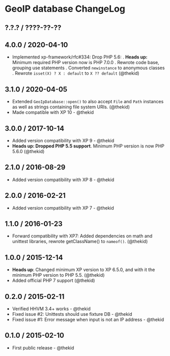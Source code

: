 GeoIP database ChangeLog
========================

## ?.?.? / ????-??-??

## 4.0.0 / 2020-04-10

* Implemented xp-framework/rfc#334: Drop PHP 5.6:
  . **Heads up:** Minimum required PHP version now is PHP 7.0.0
  . Rewrote code base, grouping use statements
  . Converted `newinstance` to anonymous classes
  . Rewrote `isset(X) ? X : default` to `X ?? default`
  (@thekid)

## 3.1.0 / 2020-04-05

* Extended `GeoIpDatabase::open()` to also accept `File` and `Path` instances
  as well as strings containing file system URIs.
  (@thekid)
* Made compatible with XP 10 - @thekid

## 3.0.0 / 2017-10-14

* Added version compatibility with XP 9 - @thekid
* **Heads up: Dropped PHP 5.5 support**. Minimum PHP version is now PHP 5.6.0
  (@thekid)

## 2.1.0 / 2016-08-29

* Added version compatibility with XP 8 - @thekid

## 2.0.0 / 2016-02-21

* Added version compatibility with XP 7 - @thekid

## 1.1.0 / 2016-01-23

* Forward compatibility with XP7: Added dependencies on math and unittest
  libraries, rewrote getClassName() to `nameof()`.
  (@thekid)

## 1.0.0 / 2015-12-14

* **Heads up**: Changed minimum XP version to XP 6.5.0, and with it the
  minimum PHP version to PHP 5.5.
  (@thekid)
* Added official PHP 7 support
  (@thekid)

## 0.2.0 / 2015-02-11

* Verified HHVM 3.4+ works - @thekid
* Fixed issue #2: Unittests should use fixture DB - @thekid
* Fixed issue #1: Error message when input is not an IP address - @thekid

## 0.1.0 / 2015-02-10

* First public release - @thekid
